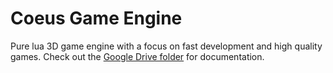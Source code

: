 Coeus Game Engine
=====

Pure lua 3D game engine with a focus on fast development and high quality games. Check out the [Google Drive folder](https://drive.google.com/#folders/0B1VFdVDpTS-sa3hmNlhieEt6dUk) for documentation.
